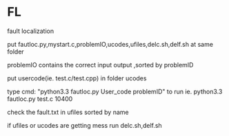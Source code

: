 FL
==

fault localization


put fautloc.py,mystart.c,problemIO,ucodes,ufiles,delc.sh,delf.sh at same folder

problemIO contains the correct input output ,sorted by problemID

put usercode(ie. test.c/test.cpp) in folder ucodes

type cmd: "python3.3 fautloc.py User_code problemID" to run
ie. python3.3 fautloc.py test.c 10400

check the fault.txt in ufiles sorted by name

if ufiles or ucodes are getting mess
run delc.sh,delf.sh
